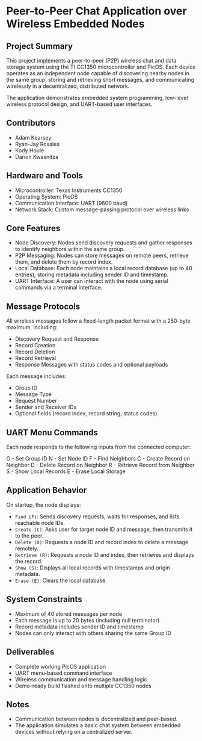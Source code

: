 # Peer-to-Peer Chat Application over Wireless Embedded Nodes

## Project Summary

This project implements a peer-to-peer (P2P) wireless chat and data storage system using the TI CC1350 microcontroller and PicOS. Each device operates as an independent node capable of discovering nearby nodes in the same group, storing and retrieving short messages, and communicating wirelessly in a decentralized, distributed network.

The application demonstrates embedded system programming, low-level wireless protocol design, and UART-based user interfaces.

## Contributors
 - Adam Kearsey
 - Ryan-Jay Rosales
 - Kody Houle
 - Darion Kwasnitza

## Hardware and Tools

- Microcontroller: Texas Instruments CC1350
- Operating System: PicOS
- Communication Interface: UART (9600 baud)
- Network Stack: Custom message-passing protocol over wireless links

## Core Features

- Node Discovery: Nodes send discovery requests and gather responses to identify neighbors within the same group.
- P2P Messaging: Nodes can store messages on remote peers, retrieve them, and delete them by record index.
- Local Database: Each node maintains a local record database (up to 40 entries), storing metadata including sender ID and timestamp.
- UART Interface: A user can interact with the node using serial commands via a terminal interface.

## Message Protocols

All wireless messages follow a fixed-length packet format with a 250-byte maximum, including:

- Discovery Request and Response
- Record Creation
- Record Deletion
- Record Retrieval
- Response Messages with status codes and optional payloads

Each message includes:

- Group ID
- Message Type
- Request Number
- Sender and Receiver IDs
- Optional fields (record index, record string, status codes)

## UART Menu Commands

Each node responds to the following inputs from the connected computer:  

G - Set Group ID
N - Set Node ID
F - Find Neighbors
C - Create Record on Neighbor
D - Delete Record on Neighbor
R - Retrieve Record from Neighbor
S - Show Local Records
E - Erase Local Storage 


 


## Application Behavior

On startup, the node displays: 

- `Find (F)`: Sends discovery requests, waits for responses, and lists reachable node IDs.
- `Create (C)`: Asks user for target node ID and message, then transmits it to the peer.
- `Delete (D)`: Requests a node ID and record index to delete a message remotely.
- `Retrieve (R)`: Requests a node ID and index, then retrieves and displays the record.
- `Show (S)`: Displays all local records with timestamps and origin metadata.
- `Erase (E)`: Clears the local database.

## System Constraints

- Maximum of 40 stored messages per node
- Each message is up to 20 bytes (including null terminator)
- Record metadata includes sender ID and timestamp
- Nodes can only interact with others sharing the same Group ID

## Deliverables

- Complete working PicOS application
- UART menu-based command interface
- Wireless communication and message handling logic
- Demo-ready build flashed onto multiple CC1350 nodes


## Notes

- Communication between nodes is decentralized and peer-based.
- The application simulates a basic chat system between embedded devices without relying on a centralized server.



